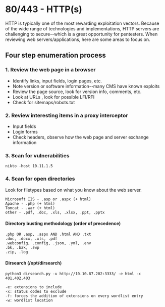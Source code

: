 # 80/443 - HTTP(s)

HTTP is typically one of the most rewarding exploitation vectors. Because of the wide range of technologies and implementations, HTTP servers are challenging to secure--which is a great opportunity for pentesters. When reviewing web servers/applications, here are some areas to focus on.

## Four step enumeration process

### 1. Review the web page in a browser

* Identify links, input fields, login pages, etc.
* Note version or software information--many CMS have known exploits
* Review the page source, look for version info, comments, etc.
* Look at URLs , look for possible LFI/RFI
* Check for sitemaps/robots.txt

### 2. Review interesting items in a proxy interceptor

* Input fields
* Login forms
* Check headers, observe how the web page and server exchange information

### 3. Scan for vulnerabilities

```
nikto -host 10.11.1.5
```

### 4. Scan for open directories

Look for filetypes based on what you know about the web server.

```
Microsoft IIS - .asp or .aspx (+ html)
Apache - .php (+ html)
Tomcat - .war (+ html)
other - .pdf, .doc, .xls, .xlsx, .ppt, .pptx
```

#### Directory busting methodology (order of precedence)

```
.php OR .asp, .aspx AND .html AND .txt
.doc, .docx, .xls, .pdf
.webconfig, .config, .json, .yml, .env
.bk, .bak, .swp
.zip, .log
```

#### Dirsearch (/opt/dirsearch)

```
python3 dirsearch.py -u http://10.10.87.202:3333/ -e html -x 401,402,403

-e: extensions to include
-x: status codes to exclude
-f: forces the addition of extensions on every wordlist entry
-w: wordlist location
```
